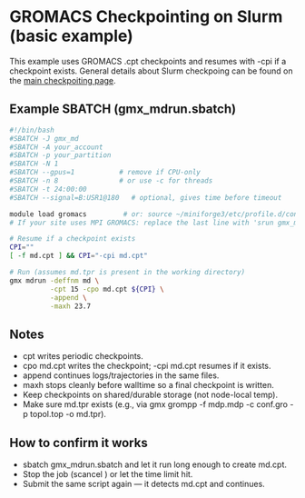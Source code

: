 # GROMACS Checkpointing on Slurm (basic example)

This example uses GROMACS .cpt checkpoints and resumes with -cpi if a checkpoint exists. General details about Slurm checkpoing can be found on the [main checkpoiting page](https://github.com/SyracuseUniversity/ZestExamples/tree/main/Checkpointing). 

## Example SBATCH (gmx_mdrun.sbatch)  

```bash
#!/bin/bash
#SBATCH -J gmx_md
#SBATCH -A your_account
#SBATCH -p your_partition
#SBATCH -N 1
#SBATCH --gpus=1           # remove if CPU-only
#SBATCH -n 8               # or use -c for threads
#SBATCH -t 24:00:00
#SBATCH --signal=B:USR1@180   # optional, gives time before timeout

module load gromacs         # or: source ~/miniforge3/etc/profile.d/conda.sh && conda activate gromacs
# If your site uses MPI GROMACS: replace the last line with 'srun gmx_mpi mdrun ...'

# Resume if a checkpoint exists
CPI=""
[ -f md.cpt ] && CPI="-cpi md.cpt"

# Run (assumes md.tpr is present in the working directory)
gmx mdrun -deffnm md \
          -cpt 15 -cpo md.cpt ${CPI} \
          -append \
          -maxh 23.7
```  

## Notes  

- cpt <minutes> writes periodic checkpoints.  
- cpo md.cpt writes the checkpoint; -cpi md.cpt resumes if it exists.  
- append continues logs/trajectories in the same files.  
- maxh stops cleanly before walltime so a final checkpoint is written.  
- Keep checkpoints on shared/durable storage (not node-local temp).  
- Make sure md.tpr exists (e.g., via gmx grompp -f mdp.mdp -c conf.gro -p topol.top -o md.tpr).  

## How to confirm it works  

- sbatch gmx_mdrun.sbatch and let it run long enough to create md.cpt.  
- Stop the job (scancel <jobid>) or let the time limit hit.  
- Submit the same script again — it detects md.cpt and continues.  
